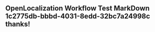 <properties
ms.topic="hero-topic"
ms.test1="hero-topic"
ms.test2="test"/>

## OpenLocalization Workflow Test MarkDown 1c2775db-bbbd-4031-8edd-32bc7a24998c thanks!
